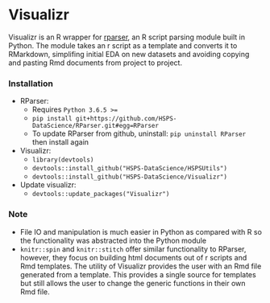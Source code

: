 # Visualizr

Visualizr is an R wrapper for [rparser](https://github.com/HSPS-DataScience/RParser), an R script parsing module built in Python. The module takes an r script as a template and converts it to RMarkdown, simplifing initial EDA on new datasets and avoiding copying and pasting Rmd documents from project to project. 

### Installation 
* RParser:
  + Requires `Python 3.6.5 >=` 
  + `pip install git+https://github.com/HSPS-DataScience/RParser.git#egg=RParser`
  + To update RParser from github, uninstall: `pip uninstall RParser` then install again 
* Visualizr: 
  + `library(devtools)` 
  + `devtools::install_github("HSPS-DataScience/HSPSUtils")` 
  + `devtools::install_github("HSPS-DataScience/Visualizr")`
* Update visualizr:
  + `devtools::update_packages("Visualizr")` 
  
### Note
* File IO and manipulation is much easier in Python as compared with R so the functionality was abstracted into the Python module
* `knitr::spin` and `knitr::stitch` offer similar functionality to RParser, however, they focus on building html documents out of r scripts and Rmd templates. The utility of Visualizr provides the user with an Rmd file generated from a template. This provides a single source for templates but still allows the user to change the generic functions in their own Rmd file.  
